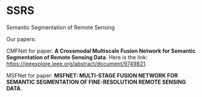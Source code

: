 # SSRS
Semantic Segmentation of Remote Sensing

Our papers:

CMFNet for paper: **A Crossmodal Multiscale Fusion Network for Semantic Segmentation of Remote Sensing Data**. Here is the link: https://ieeexplore.ieee.org/abstract/document/9749821.

MSFNet for paper: **MSFNET: MULTI-STAGE FUSION NETWORK FOR SEMANTIC SEGMENTATION OF FINE-RESOLUTION REMOTE SENSING DATA**.
